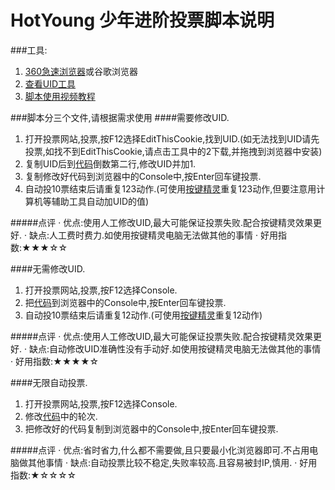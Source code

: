 # HotYoung 少年进阶投票脚本说明

###工具:
 1. [360急速浏览器](http://chrome.360.cn/)或谷歌浏览器
 2. [查看UID工具](http://www.chromein.com/public/crx/fngmhnnpilhplaeedifhccceomclgfbg/chromein.com_ext_11241.crx)
 3. [脚本使用视频教程](http://share.weiyun.com/c78eb7c160c3576cb4e6368f5a4bf50c)

###脚本分三个文件,请根据需求使用
####需要修改UID.
1. 打开投票网站,投票,按F12选择EditThisCookie,找到UID.(如无法找到UID请先投票,如找不到EditThisCookie,请点击工具中的2下载,并拖拽到浏览器中安装)
2. 复制UID后到[代码]()倒数第二行,修改UID并加1.
3. 复制修改好代码到浏览器中的Console中,按Enter回车键投票.
4. 自动投10票结束后请重复123动作.(可使用[按键精灵](http://chrome.360.cn/)重复123动作,但要注意用计算机等辅助工具自动加UID的值)

#####点评
 · 优点:使用人工修改UID,最大可能保证投票失败.配合按键精灵效果更好.
 · 缺点:人工费时费力.如使用按键精灵电脑无法做其他的事情
 · 好用指数:★★★☆☆

####无需修改UID.
1. 打开投票网站,投票,按F12选择Console.
2. 把[代码]()到浏览器中的Console中,按Enter回车键投票.
3. 自动投10票结束后请重复12动作.(可使用[按键精灵](http://chrome.360.cn/)重复12动作)

#####点评
 · 优点:使用人工修改UID,最大可能保证投票失败.配合按键精灵效果更好.
 · 缺点:自动修改UID准确性没有手动好.如使用按键精灵电脑无法做其他的事情
 · 好用指数:★★★★☆

####无限自动投票.
1. 打开投票网站,投票,按F12选择Console.
2. 修改[代码]()中的轮次.
2. 把修改好的代码复制到浏览器中的Console中,按Enter回车键投票.

#####点评
 · 优点:省时省力,什么都不需要做,且只要最小化浏览器即可.不占用电脑做其他事情
 · 缺点:自动投票比较不稳定,失败率较高.且容易被封IP,慎用.
 · 好用指数:★☆☆☆☆
